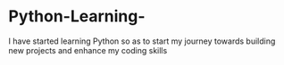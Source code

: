 # Python-Learning-
I have started learning Python so as to start my journey towards building new projects and enhance my coding skills
